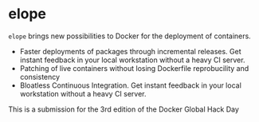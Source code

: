 # elope

`elope` brings new possibilities to Docker for the deployment of containers.
* Faster deployments of packages through incremental releases.
Get instant feedback in your local workstation without a heavy CI server.
* Patching of live containers without losing Dockerfile reprobucility and consistency
* Bloatless Continuous Integration. 
Get instant feedback in your local workstation without a heavy CI server.

This is a submission for the 3rd edition of the Docker Global Hack Day


